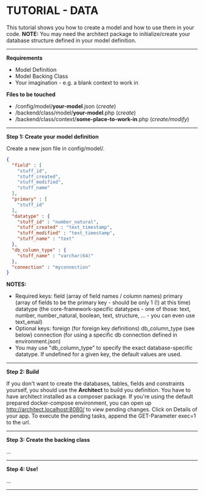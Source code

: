 # TUTORIAL - DATA #

This tutorial shows you how to create a model and how to use them in your code.
__NOTE:__ You may need the architect package to initialize/create your database structure defined in your model definition.

-----------------------

__Requirements__

* Model Definition
* Model Backing Class
* Your imagination - e.g. a blank context to work in

__Files to be touched__

* _<your-project>_/config/model/__your-model__.json (_create_)
* _<your-project>_/backend/class/model/__your-model__.php (_create_)
* _<your-project>_/backend/class/context/__some-place-to-work-in__.php (_create/modify_)

- - - -

__Step 1: Create your model definition__

Create a new json file in config/model/.

~~~json
{
  "field" : [
    "stuff_id",
    "stuff_created",
    "stuff_modified",
    "stuff_name"
  ],
  "primary" : [
    "stuff_id"
  ],
  "datatype" : {
    "stuff_id" : "number_natural",
    "stuff_created" : "text_timestamp",
    "stuff_modified" : "text_timestamp",
    "stuff_name" : "text"
  },
  "db_column_type" : {
    "stuff_name" : "varchar(64)"
  },
  "connection" : "myconnection"
}
~~~

__NOTES:__

* Required keys:
   field (array of field names / column names)
   primary (array of fields to be the primary key - should be only 1 (!) at this time)
   datatype (the core-framework-specific datatypes - one of those: text, number, number_natural, boolean, text, structure, ... - you can even use text_email)
* Optional keys:
   foreign (for foreign key definitions)
   db_column_type (see below)
   connection (for using a specific db connection defined in environment.json)
* You may use "db_column_type" to specify the exact database-specific datatype. If undefined for a given key, the default values are used.

- - - -

__Step 2: Build__

If you don't want to create the databases, tables, fields and constraints yourself, you should use the __Architect__ to build you definition.
You have to have architect installed as a composer package.
If you're using the default prepared docker-compose environment, you can open up http://architect.localhost:8080/ to view pending changes. Click on Details of your app.
To execute the pending tasks, append the GET-Parameter exec=1 to the url.

- - - -

__Step 3: Create the backing class__

...

- - - -

__Step 4: Use!__

...

- - - -